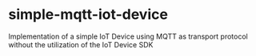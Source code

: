 # simple-mqtt-iot-device
Implementation of a simple IoT Device using MQTT as transport protocol without the utilization of the IoT Device SDK
